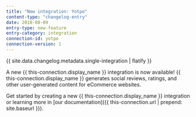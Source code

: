 ```yaml
---
title: "New integration: Yotpo"
content-type: "changelog-entry"
date: 2018-08-09
entry-type: new-feature
entry-category: integration
connection-id: yotpo
connection-version: 1
---
```

{{ site.data.changelog.metadata.single-integration | flatify }}

A new {{ this-connection.display_name }} integration is now available! {{ this-connection.display_name }} generates social reviews, ratings, and other user-generated content for eCommerce websites.

Get started by creating a new {{ this-connection.display_name }} integration or learning more in [our documentation]({{ this-connection.url | prepend: site.baseurl }}).